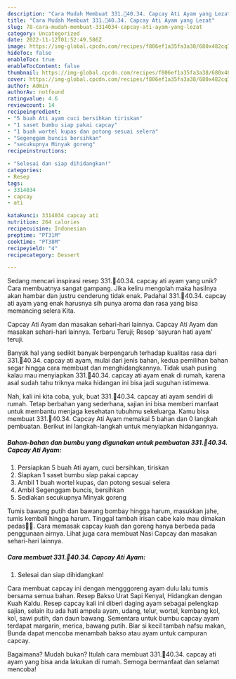 ```yaml
---
description: "Cara Mudah Membuat 331.🥰40.34. Capcay Ati Ayam yang Lezat"
title: "Cara Mudah Membuat 331.🥰40.34. Capcay Ati Ayam yang Lezat"
slug: 78-cara-mudah-membuat-3314034-capcay-ati-ayam-yang-lezat
category: Uncategorized
date: 2022-11-12T01:52:49.586Z
image: https://img-global.cpcdn.com/recipes/f806ef1a35fa3a38/680x482cq70/3314034-capcay-ati-ayam-foto-resep-utama.jpg
hideToc: false
enableToc: true
enableTocContent: false
thumbnail: https://img-global.cpcdn.com/recipes/f806ef1a35fa3a38/680x482cq70/3314034-capcay-ati-ayam-foto-resep-utama.jpg
cover: https://img-global.cpcdn.com/recipes/f806ef1a35fa3a38/680x482cq70/3314034-capcay-ati-ayam-foto-resep-utama.jpg
author: Admin
authorAv: notfound
ratingvalue: 4.6
reviewcount: 14
recipeingredient:
- "5 buah Ati ayam cuci bersihkan tiriskan"
- "1 saset bumbu siap pakai capcay"
- "1 buah wortel kupas dan potong sesuai selera"
- "Segenggam buncis bersihkan"
- "secukupnya Minyak goreng"
recipeinstructions:

- "Selesai dan siap dihidangkan!"
categories:
- Resep
tags:
- 3314034
- capcay
- ati

katakunci: 3314034 capcay ati 
nutrition: 264 calories
recipecuisine: Indonesian
preptime: "PT31M"
cooktime: "PT38M"
recipeyield: "4"
recipecategory: Dessert

---
```





Sedang mencari inspirasi resep 331.🥰40.34. capcay ati ayam yang unik? Cara membuatnya sangat gampang. Jika keliru mengolah maka hasilnya akan hambar dan justru cenderung tidak enak. Padahal 331.🥰40.34. capcay ati ayam yang enak harusnya sih punya aroma dan rasa yang bisa memancing selera Kita.





Capcay Ati Ayam dan masakan sehari-hari lainnya. Capcay Ati Ayam dan masakan sehari-hari lainnya. Terbaru Teruji; Resep &#39;sayuran hati ayam&#39; teruji.

Banyak hal yang sedikit banyak berpengaruh terhadap kualitas rasa dari 331.🥰40.34. capcay ati ayam, mulai dari jenis bahan, kedua pemilihan bahan segar hingga cara membuat dan menghidangkannya. Tidak usah pusing kalau mau menyiapkan 331.🥰40.34. capcay ati ayam enak di rumah, karena asal sudah tahu triknya maka hidangan ini bisa jadi suguhan istimewa.






Nah, kali ini kita coba, yuk, buat 331.🥰40.34. capcay ati ayam sendiri di rumah. Tetap berbahan yang sederhana, sajian ini bisa memberi manfaat untuk membantu menjaga kesehatan tubuhmu sekeluarga. Kamu bisa membuat 331.🥰40.34. Capcay Ati Ayam memakai 5 bahan dan 0 langkah pembuatan. Berikut ini langkah-langkah untuk menyiapkan hidangannya.

<!--inarticleads1-->

##### Bahan-bahan dan bumbu yang digunakan untuk pembuatan 331.🥰40.34. Capcay Ati Ayam:

1. Persiapkan 5 buah Ati ayam, cuci bersihkan, tiriskan
1. Siapkan 1 saset bumbu siap pakai capcay
1. Ambil 1 buah wortel kupas, dan potong sesuai selera
1. Ambil Segenggam buncis, bersihkan
1. Sediakan secukupnya Minyak goreng


Tumis bawang putih dan bawang bombay hingga harum, masukkan jahe, tumis kembali hingga harum. Tinggal tambah irisan cabe kalo mau dimakan pedas🥰🥰. Cara memasak capcay kuah dan goreng hanya berbeda pada penggunaan airnya. Lihat juga cara membuat Nasi Capcay dan masakan sehari-hari lainnya. 

<!--inarticleads2-->

##### Cara membuat 331.🥰40.34. Capcay Ati Ayam:


1. Selesai dan siap dihidangkan!

Cara membuat capcay ini dengan mengggoreng ayam dulu lalu tumis bersama semua bahan. Resep Bakso Urat Sapi Kenyal, Hidangkan dengan Kuah Kaldu. Resep capcay kali ini diberi daging ayam sebagai pelengkap sajian, selain itu ada hati ampela ayam, udang, telur, wortel, kembang kol, kol, sawi putih, dan daun bawang. Sementara untuk bumbu capcay ayam terdapat margarin, merica, bawang putih. Biar si kecil tambah nafsu makan, Bunda dapat mencoba menambah bakso atau ayam untuk campuran capcay. 

Bagaimana? Mudah bukan? Itulah cara membuat 331.🥰40.34. capcay ati ayam yang bisa anda lakukan di rumah. Semoga bermanfaat dan selamat mencoba!
